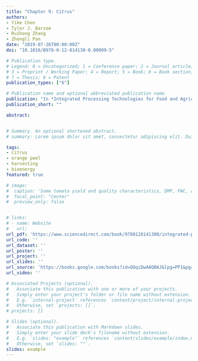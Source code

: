 ```yaml
---
title: "Chapter 9: Citrus"
authors:
- Yike Chen
- Tyler J. Barzee
- Ruihong Zhang
- Zhongli Pan
date: "2019-07-26T00:00:00Z"
doi: "10.1016/B978-0-12-814138-0.00009-5"

# Publication type.
# Legend: 0 = Uncategorized; 1 = Conference paper; 2 = Journal article;
# 3 = Preprint / Working Paper; 4 = Report; 5 = Book; 6 = Book section;
# 7 = Thesis; 8 = Patent
publication_types: ["6"]

# Publication name and optional abbreviated publication name.
publication: "In *Integrated Processing Technologies for Food and Agricultural By-Products*"
publication_short: ""

abstract:


# Summary. An optional shortened abstract.
# summary: Lorem ipsum dolor sit amet, consectetur adipiscing elit. Duis posuere tellus ac convallis placerat. Proin tincidunt magna sed ex sollicitudin condimentum.

tags:
- citrus
- orange peel
- harvesting
- bioenergy
featured: true

# image:
#  caption: 'Some tomato yield and quality characteristics, DMP, FWC, and DMC all refer to different digestate biofertilizer treatments'
#  focal_point: "Center"
#  preview_only: false


# links:
# - name: Website
#   url: 
url_pdf: 'https://www.sciencedirect.com/book/9780128141380/integrated-processing-technologies-for-food-and-agricultural-by-products'
url_code: ''
url_dataset: ''
url_poster: ''
url_project: ''
url_slides: ''
url_source: 'https://books.google.com/books?id=QUqiDwAAQBAJ&lpg=PP1&pg=PP1#v=onepage&q&f=false'
url_video: ''

# Associated Projects (optional).
#   Associate this publication with one or more of your projects.
#   Simply enter your project's folder or file name without extension.
#   E.g. `internal-project` references `content/project/internal-project/index.md`.
#   Otherwise, set `projects: []`.
# projects: []

# Slides (optional).
#   Associate this publication with Markdown slides.
#   Simply enter your slide deck's filename without extension.
#   E.g. `slides: "example"` references `content/slides/example/index.md`.
#   Otherwise, set `slides: ""`.
slides: example
---
```


